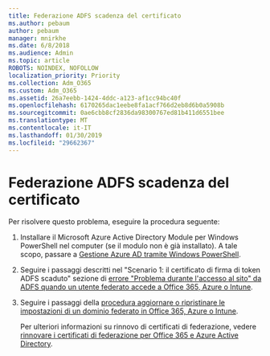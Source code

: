 ```yaml
---
title: Federazione ADFS scadenza del certificato
ms.author: pebaum
author: pebaum
manager: mnirkhe
ms.date: 6/8/2018
ms.audience: Admin
ms.topic: article
ROBOTS: NOINDEX, NOFOLLOW
localization_priority: Priority
ms.collection: Adm_O365
ms.custom: Adm_O365
ms.assetid: 26a7eebb-1424-4ddc-a123-af1cc94bc40f
ms.openlocfilehash: 6170265dac1eebe8fa1acf766d2eb8d6b0a5908b
ms.sourcegitcommit: 0ae6cbb8cf2836da98300767ed81b411d6551bee
ms.translationtype: MT
ms.contentlocale: it-IT
ms.lasthandoff: 01/30/2019
ms.locfileid: "29662367"
---
```

# <a name="adfs-federation-certificate-expiring"></a>Federazione ADFS scadenza del certificato

Per risolvere questo problema, eseguire la procedura seguente:
  
1. Installare il Microsoft Azure Active Directory Module per Windows PowerShell nel computer (se il modulo non è già installato). A tale scopo, passare a [Gestione Azure AD tramite Windows PowerShell](https://aka.ms/aadposh).
    
2. Seguire i passaggi descritti nel "Scenario 1: il certificato di firma di token ADFS scaduto" sezione di [errore "Problema durante l'accesso al sito" da ADFS quando un utente federato accede a Office 365, Azure o Intune](https://support.microsoft.com/help/2713898/there-was-a-problem-accessing-the-site-error-from-ad-fs-when-a-federat).
    
3. Seguire i passaggi della [procedura aggiornare o ripristinare le impostazioni di un dominio federato in Office 365, Azure o Intune](https://support.microsoft.com/help/2647048/how-to-update-or-repair-the-settings-of-a-federated-domain-in-office-3).
    
    Per ulteriori informazioni su rinnovo di certificati di federazione, vedere [rinnovare i certificati di federazione per Office 365 e Azure Active Directory](https://docs.microsoft.com/azure/active-directory/connect/active-directory-aadconnect-o365-certs).
    

